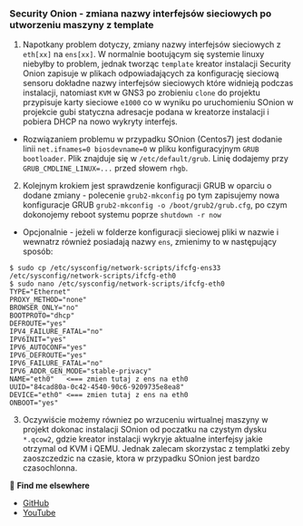 ### Security Onion - zmiana nazwy interfejsów sieciowych po utworzeniu maszyny z template
1. Napotkany problem dotyczy, zmiany nazwy interfejsów sieciowych z `eth[xx]` na `ens[xx]`. W normalnie bootującym się systemie linuxy niebyłby to problem, jednak tworząc `template` kreator instalacji Security Onion zapisuje w plikach odpowiadających za konfigurację sieciową sensoru dokładne nazwy interfejsów sieciowych które widnieją podczas instalacji, natomiast `KVM` w GNS3 po zrobieniu `clone` do projektu przypisuje karty sieciowe `e1000` co w wyniku po uruchomieniu SOnion w projekcie gubi statyczna adresacje podana w kreatorze instalacji i pobiera DHCP na nowo wykryty interfejs.
- Rozwiązaniem problemu w przypadku SOnion (Centos7) jest dodanie linii `net.ifnames=0 biosdevname=0` w pliku konfiguracyjnym `GRUB bootloader`.
Plik znajduje się w `/etc/default/grub`. Linię dodajemy przy `GRUB_CMDLINE_LINUX=...` przed słowem `rhgb`.
2. Kolejnym krokiem jest sprawdzenie konfiguracji GRUB w oparciu o dodane zmiany - polecenie `grub2-mkconfig` po tym zapisujemy nowa konfiguracje GRUB `grub2-mkconfig -o /boot/grub2/grub.cfg`, po czym dokonojemy reboot systemu poprze `shutdown -r now`
- Opcjonalnie - jeżeli w folderze konfiguracji sieciowej pliki w nazwie i wewnatrz również posiadają nazwy `ens`, zmienimy to w następujący sposób:
```
$ sudo cp /etc/sysconfig/network-scripts/ifcfg-ens33 /etc/sysconfig/network-scripts/ifcfg-eth0
$ sudo nano /etc/sysconfig/network-scripts/ifcfg-eth0
TYPE="Ethernet"
PROXY_METHOD="none"
BROWSER_ONLY="no"
BOOTPROTO="dhcp"
DEFROUTE="yes"
IPV4_FAILURE_FATAL="no"
IPV6INIT="yes"
IPV6_AUTOCONF="yes"
IPV6_DEFROUTE="yes"
IPV6_FAILURE_FATAL="no"
IPV6_ADDR_GEN_MODE="stable-privacy"
NAME="eth0"   <=== zmien tutaj z ens na eth0
UUID="84cad80a-0c42-4540-90c6-9209735e8ea8"
DEVICE="eth0" <=== zmien tutaj z ens na eth0
ONBOOT="yes"
```
3. Oczywiście możemy równiez po wrzuceniu wirtualnej maszyny w projekt dokonac instalacji SOnion od poczatku na czystym dysku `*.qcow2`, gdzie kreator instalacji wykryje aktualne interfejsy jakie otrzymal od KVM i QEMU. Jednak zalecam skorzystac z templatki zeby zaoszczedzic na czasie, ktora w przypadku SOnion jest bardzo czasochlonna.


🔗 **Find me elsewhere**
- [GitHub](https://github.com/virtualizeme)
- [YouTube](https://www.youtube.com/virtualizeme)
